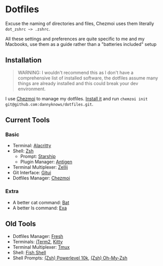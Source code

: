 # Dotfiles

Excuse the naming of directories and files, Chezmoi uses them literally `dot_zshrc ~> .zshrc`.

All these settings and preferences are quite specific to me and my Macbooks, use them as a guide rather than a "batteries included" setup

## Installation

> WARNING: I wouldn't recommend this as I don't have a comprehensive list of installed software, the dotfiles assume many things are already installed and this could break your dev environment.

I use [Chezmoi](https://www.chezmoi.io/) to manage my dotfiles. [Install it](https://www.chezmoi.io/docs/install/) and run `chemzoi init git@github.com:dannyknows/dotfiles.git`.


## Current Tools

### Basic

- Terminal: [Alacritty](https://github.com/alacritty/alacritty#installation)
- Shell: [Zsh](https://zsh.sourceforge.io/Intro/intro_toc.html)
  - Prompt: [Starship](https://starship.rs/guide/#%F0%9F%9A%80-installation)
  - Plugin Manager: [Antigen](https://github.com/zsh-users/antigen)
- Terminal Multiplexer: [Zellij](https://github.com/zellij-org/zellij#how-do-i-install-it)
- Git Interface: [Gitui](https://github.com/extrawurst/gitui#6--installation-top-)
- Dotfiles Manager: [Chezmoi](https://www.chezmoi.io/docs/install/)

### Extra

- A better cat command: [Bat](https://github.com/sharkdp/bat)
- A better ls command: [Exa](https://github.com/ogham/exa)

## Old Tools

- Dotfiles Manager: [Fresh](https://github.com/freshshell/fresh/)
- Terminals: [iTerm2](https://iterm2.com/), [Kitty](https://github.com/kovidgoyal/kitty)
- Terminal Multiplexer: [Tmux](https://github.com/tmux/tmux)
- Shell: [Fish Shell](https://fishshell.com/)
- Shell Prompts: [(Zsh) Powerlevel 10k](https://github.com/romkatv/powerlevel10k), [(Zsh) Oh-My-Zsh](https://github.com/ohmyzsh/ohmyzsh)
